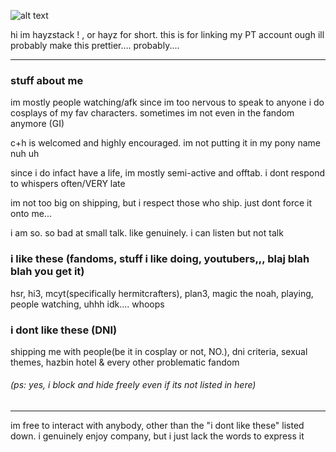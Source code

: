 ![alt text](https://i.imgur.com/9VEqGVu.jpeg "writing on the wall by will stetson")

hi im hayzstack ! , or hayz for short.
this is for linking my PT account ough
ill probably make this prettier.... probably....

---

### stuff about me
im mostly people watching/afk since im too nervous to speak to anyone
i do cosplays of my fav characters. sometimes im not even in the fandom anymore (GI)

c+h is welcomed and highly encouraged. im not putting it in my pony name nuh uh

since i do infact have a life, im mostly semi-active and offtab. i dont respond to whispers often/VERY late

im not too big on shipping, but i respect those who ship. just dont force it onto me... 

i am so. so bad at small talk. like genuinely. i can listen but not talk


### i like these (fandoms, stuff i like doing, youtubers,,, blaj blah blah you get it)
hsr, hi3, mcyt(specifically hermitcrafters), plan3, magic the noah, playing, people watching, uhhh idk.... whoops

### i dont like these (DNI)

shipping me with people(be it in cosplay or not, NO.), dni criteria, sexual themes, hazbin hotel & every other problematic fandom
###### (ps: yes, i block and hide freely even if its not listed in here)

---

im free to interact with anybody, other than the "i dont like these" listed down. i genuinely enjoy company, but i just lack the words to express it 
<!---
hayzstack/hayzstack is a ✨ special ✨ repository because its `README.md` (this file) appears on your GitHub profile.
You can click the Preview link to take a look at your changes.
--->
